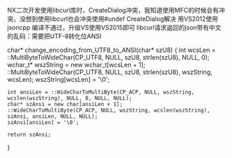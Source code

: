 NX二次开发使用libcurl库时，CreateDialog冲突，我知道使用MFC的时候会有冲突，没想到使用libcurl也会冲突使用#undef CreateDialog解决
用VS2012使用jsoncpp 编译不通过，升级VS使用VS2015即可
libcurl请求返回的json带有中文的乱码：需要把UTF-8转化位ANSI

char* change_encoding_from_UTF8_to_ANSI(char* szU8)
{
	int wcsLen = ::MultiByteToWideChar(CP_UTF8, NULL, szU8, strlen(szU8), NULL, 0);
	wchar_t* wszString = new wchar_t[wcsLen + 1];
	::MultiByteToWideChar(CP_UTF8, NULL, szU8, strlen(szU8), wszString, wcsLen);
	wszString[wcsLen] = '\0';

	int ansiLen = ::WideCharToMultiByte(CP_ACP, NULL, wszString, wcslen(wszString), NULL, 0, NULL, NULL);
	char* szAnsi = new char[ansiLen + 1];
	::WideCharToMultiByte(CP_ACP, NULL, wszString, wcslen(wszString), szAnsi, ansiLen, NULL, NULL);
	szAnsi[ansiLen] = '\0';

	return szAnsi;
}

